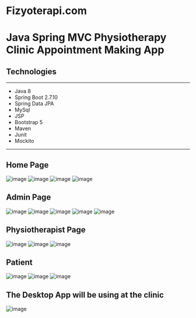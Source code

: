 # Fizyoterapi.com
# Java Spring MVC Physiotherapy Clinic Appointment Making App




## Technologies

---
- Java 8
- Spring Boot 2.7.10
- Spring Data JPA
- MySql
- JSP
- Bootstrap 5
- Maven
- Junit
- Mockito
---
## Home Page
![image](https://github.com/sabrigulseven/Fizyoterapi.com/assets/80418105/9ebf6cb5-b859-493a-869f-f8f06f10891d)
![image](https://github.com/sabrigulseven/Fizyoterapi.com/assets/80418105/a94c49db-99d4-4a8b-8c55-1c60305b195b)
![image](https://github.com/sabrigulseven/Fizyoterapi.com/assets/80418105/ddfbff3d-49f1-4324-adb8-9e7d8dde8f69)
![image](https://github.com/sabrigulseven/Fizyoterapi.com/assets/80418105/8bffee06-25fc-4f49-89c3-bb0abab1eae3)
## Admin Page
![image](https://github.com/sabrigulseven/Fizyoterapi.com/assets/80418105/5a58161c-c0a1-4464-b5c6-d3988c89229f)
![image](https://github.com/sabrigulseven/Fizyoterapi.com/assets/80418105/1514312b-5160-4038-8505-1633cbb32017)
![image](https://github.com/sabrigulseven/Fizyoterapi.com/assets/80418105/d6d486a3-a499-438e-a4e6-fbae3f533bed)
![image](https://github.com/sabrigulseven/Fizyoterapi.com/assets/80418105/37594b9c-ae40-4861-9aa8-1beef5015bd0)
![image](https://github.com/sabrigulseven/Fizyoterapi.com/assets/80418105/c1254ec5-4e29-4852-9ee0-92752340c2a5)
## Physiotherapist Page
![image](https://github.com/sabrigulseven/Fizyoterapi.com/assets/80418105/84b0255c-b6fa-41df-93ab-6efd522a616c)
![image](https://github.com/sabrigulseven/Fizyoterapi.com/assets/80418105/3f941158-c432-45d2-846b-492c7a5dd1e6)
![image](https://github.com/sabrigulseven/Fizyoterapi.com/assets/80418105/45d4988a-8247-42f6-8cac-1b54d2d31fae)

## Patient
![image](https://github.com/sabrigulseven/Fizyoterapi.com/assets/80418105/af97bfba-4142-4dff-a7d0-83348a6628a7)
![image](https://github.com/sabrigulseven/Fizyoterapi.com/assets/80418105/493221dd-72de-466d-b3ed-1f67f34d1c0b)
![image](https://github.com/sabrigulseven/Fizyoterapi.com/assets/80418105/406996a4-a390-453a-8093-cca0815a172e)

## The Desktop App will be using at the clinic
![image](https://github.com/sabrigulseven/Fizyoterapi.com/assets/80418105/46ec9707-6ab5-4dcb-81a1-4bebbdb1b785)

